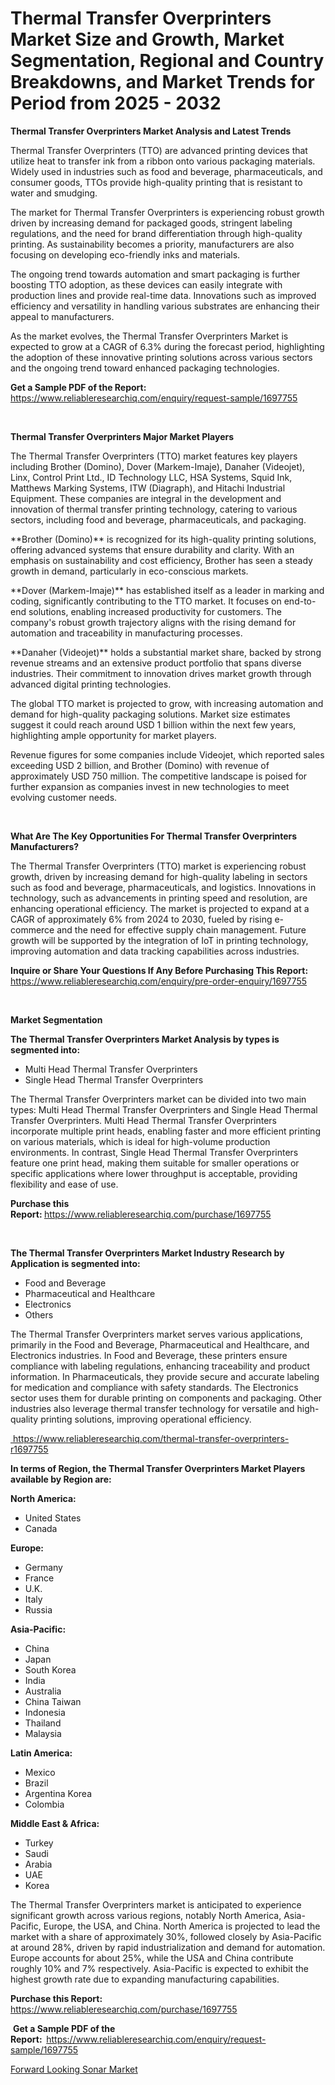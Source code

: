 <p><h1>Thermal Transfer Overprinters Market Size and Growth, Market Segmentation, Regional and Country Breakdowns, and Market Trends for Period from 2025 -  2032</h1></p><p><strong>Thermal Transfer Overprinters Market Analysis and Latest Trends</strong></p>
<p><p>Thermal Transfer Overprinters (TTO) are advanced printing devices that utilize heat to transfer ink from a ribbon onto various packaging materials. Widely used in industries such as food and beverage, pharmaceuticals, and consumer goods, TTOs provide high-quality printing that is resistant to water and smudging. </p><p>The market for Thermal Transfer Overprinters is experiencing robust growth driven by increasing demand for packaged goods, stringent labeling regulations, and the need for brand differentiation through high-quality printing. As sustainability becomes a priority, manufacturers are also focusing on developing eco-friendly inks and materials. </p><p>The ongoing trend towards automation and smart packaging is further boosting TTO adoption, as these devices can easily integrate with production lines and provide real-time data. Innovations such as improved efficiency and versatility in handling various substrates are enhancing their appeal to manufacturers. </p><p>As the market evolves, the Thermal Transfer Overprinters Market is expected to grow at a CAGR of 6.3% during the forecast period, highlighting the adoption of these innovative printing solutions across various sectors and the ongoing trend toward enhanced packaging technologies.</p></p>
<p><strong>Get a Sample PDF of the Report:&nbsp;</strong> <a href="https://www.reliableresearchiq.com/enquiry/request-sample/1697755?utm_campaign=2611&utm_medium=2&utm_source=Github&utm_content=ia&utm_term=22022025&utm_id=thermal-transfer-overprinters">https://www.reliableresearchiq.com/enquiry/request-sample/1697755</a></p>
<p>&nbsp;</p>
<p><strong>Thermal Transfer Overprinters Major Market Players</strong></p>
<p><p>The Thermal Transfer Overprinters (TTO) market features key players including Brother (Domino), Dover (Markem-Imaje), Danaher (Videojet), Linx, Control Print Ltd., ID Technology LLC, HSA Systems, Squid Ink, Matthews Marking Systems, ITW (Diagraph), and Hitachi Industrial Equipment. These companies are integral in the development and innovation of thermal transfer printing technology, catering to various sectors, including food and beverage, pharmaceuticals, and packaging.</p><p>**Brother (Domino)** is recognized for its high-quality printing solutions, offering advanced systems that ensure durability and clarity. With an emphasis on sustainability and cost efficiency, Brother has seen a steady growth in demand, particularly in eco-conscious markets. </p><p>**Dover (Markem-Imaje)** has established itself as a leader in marking and coding, significantly contributing to the TTO market. It focuses on end-to-end solutions, enabling increased productivity for customers. The company's robust growth trajectory aligns with the rising demand for automation and traceability in manufacturing processes.</p><p>**Danaher (Videojet)** holds a substantial market share, backed by strong revenue streams and an extensive product portfolio that spans diverse industries. Their commitment to innovation drives market growth through advanced digital printing technologies.</p><p>The global TTO market is projected to grow, with increasing automation and demand for high-quality packaging solutions. Market size estimates suggest it could reach around USD 1 billion within the next few years, highlighting ample opportunity for market players.</p><p>Revenue figures for some companies include Videojet, which reported sales exceeding USD 2 billion, and Brother (Domino) with revenue of approximately USD 750 million. The competitive landscape is poised for further expansion as companies invest in new technologies to meet evolving customer needs.</p></p>
<p>&nbsp;</p>
<p><strong>What Are The Key Opportunities For Thermal Transfer Overprinters Manufacturers?</strong></p>
<p><p>The Thermal Transfer Overprinters (TTO) market is experiencing robust growth, driven by increasing demand for high-quality labeling in sectors such as food and beverage, pharmaceuticals, and logistics. Innovations in technology, such as advancements in printing speed and resolution, are enhancing operational efficiency. The market is projected to expand at a CAGR of approximately 6% from 2024 to 2030, fueled by rising e-commerce and the need for effective supply chain management. Future growth will be supported by the integration of IoT in printing technology, improving automation and data tracking capabilities across industries.</p></p>
<p><strong>Inquire or Share Your Questions If Any Before Purchasing This Report:</strong> <a href="https://www.reliableresearchiq.com/enquiry/pre-order-enquiry/1697755?utm_campaign=2611&utm_medium=2&utm_source=Github&utm_content=ia&utm_term=22022025&utm_id=thermal-transfer-overprinters">https://www.reliableresearchiq.com/enquiry/pre-order-enquiry/1697755</a></p>
<p>&nbsp;</p>
<p><strong>Market Segmentation</strong></p>
<p><strong>The Thermal Transfer Overprinters Market Analysis by types is segmented into:</strong></p>
<p><ul><li>Multi Head Thermal Transfer Overprinters</li><li>Single Head Thermal Transfer Overprinters</li></ul></p>
<p><p>The Thermal Transfer Overprinters market can be divided into two main types: Multi Head Thermal Transfer Overprinters and Single Head Thermal Transfer Overprinters. Multi Head Thermal Transfer Overprinters incorporate multiple print heads, enabling faster and more efficient printing on various materials, which is ideal for high-volume production environments. In contrast, Single Head Thermal Transfer Overprinters feature one print head, making them suitable for smaller operations or specific applications where lower throughput is acceptable, providing flexibility and ease of use.</p></p>
<p><strong>Purchase this Report:&nbsp;</strong><a href="https://www.reliableresearchiq.com/purchase/1697755?utm_campaign=2611&utm_medium=2&utm_source=Github&utm_content=ia&utm_term=22022025&utm_id=thermal-transfer-overprinters">https://www.reliableresearchiq.com/purchase/1697755</a></p>
<p>&nbsp;</p>
<p><strong>The Thermal Transfer Overprinters Market Industry Research by Application is segmented into:</strong></p>
<p><ul><li>Food and Beverage</li><li>Pharmaceutical and Healthcare</li><li>Electronics</li><li>Others</li></ul></p>
<p><p>The Thermal Transfer Overprinters market serves various applications, primarily in the Food and Beverage, Pharmaceutical and Healthcare, and Electronics industries. In Food and Beverage, these printers ensure compliance with labeling regulations, enhancing traceability and product information. In Pharmaceuticals, they provide secure and accurate labeling for medication and compliance with safety standards. The Electronics sector uses them for durable printing on components and packaging. Other industries also leverage thermal transfer technology for versatile and high-quality printing solutions, improving operational efficiency.</p></p>
<p><a href="https://www.reliableresearchiq.com/thermal-transfer-overprinters-r1697755?utm_campaign=2611&utm_medium=2&utm_source=Github&utm_content=ia&utm_term=22022025&utm_id=thermal-transfer-overprinters">&nbsp;https://www.reliableresearchiq.com/thermal-transfer-overprinters-r1697755</a></p>
<p><strong>In terms of Region, the Thermal Transfer Overprinters Market Players available by Region are:</strong></p>
<p>
    <p> <strong> North America: </strong>
        <ul>
            <li>United States</li>
            <li>Canada</li>
        </ul>
        </p> 
    <p> <strong> Europe: </strong>
        <ul>
            <li>Germany</li>
            <li>France</li>
            <li>U.K.</li>
            <li>Italy</li>
            <li>Russia</li>
        </ul>
        </p> 
    <p> <strong> Asia-Pacific: </strong>
        <ul>
            <li>China</li>
            <li>Japan</li>
            <li>South Korea</li>
            <li>India</li>
            <li>Australia</li>
            <li>China Taiwan</li>
            <li>Indonesia</li>
            <li>Thailand</li>
            <li>Malaysia</li>
        </ul>
        </p> 
    <p> <strong> Latin America: </strong>
        <ul>
            <li>Mexico</li>
            <li>Brazil</li>
            <li>Argentina Korea</li>
            <li>Colombia</li>
        </ul>
        </p> 
    <p> <strong> Middle East & Africa: </strong>
        <ul>
            <li>Turkey</li>
            <li>Saudi</li>
            <li>Arabia</li>
            <li>UAE</li>
            <li>Korea</li>
        </ul>
    </p>
    </p>
<p><p>The Thermal Transfer Overprinters market is anticipated to experience significant growth across various regions, notably North America, Asia-Pacific, Europe, the USA, and China. North America is projected to lead the market with a share of approximately 30%, followed closely by Asia-Pacific at around 28%, driven by rapid industrialization and demand for automation. Europe accounts for about 25%, while the USA and China contribute roughly 10% and 7% respectively. Asia-Pacific is expected to exhibit the highest growth rate due to expanding manufacturing capabilities.</p></p>
<p><strong>Purchase this Report: </strong><a href="https://www.reliableresearchiq.com/purchase/1697755?utm_campaign=2611&utm_medium=2&utm_source=Github&utm_content=ia&utm_term=22022025&utm_id=thermal-transfer-overprinters">https://www.reliableresearchiq.com/purchase/1697755</a></p>
<p>&nbsp;<strong>Get a Sample PDF of the Report:&nbsp;&nbsp;</strong><a href="https://www.reliableresearchiq.com/enquiry/request-sample/1697755?utm_campaign=2611&utm_medium=2&utm_source=Github&utm_content=ia&utm_term=22022025&utm_id=thermal-transfer-overprinters">https://www.reliableresearchiq.com/enquiry/request-sample/1697755</a></p>
<p><strong></strong></p>
<p><p><a href="https://github.com/rashkaeduzor/Market-Research-Report-List-1/blob/main/forward-looking-sonar-market.md?utm_campaign=2611&utm_medium=2&utm_source=Github&utm_content=ia&utm_term=22022025&utm_id=thermal-transfer-overprinters">Forward Looking Sonar Market</a></p></p>